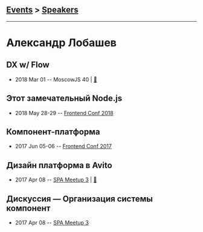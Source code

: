 ## [Events](../README.md) > [Speakers](../speakers.md)
---

# Александр Лобашев

## DX w&#x2F; Flow
- 2018 Mar 01 -- MoscowJS 40  | [:notebook:](https://cloud.mail.ru/public/M3pd/s8HyLYmSH)  
## Этот замечательный Node.js
- 2018 May 28-29 -- [Frontend Conf 2018](https://www.youtube.com/watch?v=ghlNGr4_rqY)    
## Компонент-платформа
- 2017 Jun 05-06 -- [Frontend Conf 2017](https://www.youtube.com/watch?v=tJA6V1X4m4g)    
## Дизайн платформа в Avito
- 2017 Apr 08 -- [SPA Meetup 3](https://www.youtube.com/watch?v=7vY3_vPipW8)  | [:notebook:](https://www.slideshare.net/AvitoTech/avito-avito-74806390)  
## Дискуссия — Организация системы компонент
- 2017 Apr 08 -- [SPA Meetup 3](https://www.youtube.com/watch?v=h23HbKaUbaU)    
